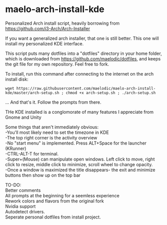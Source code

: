 # maelo-arch-install-kde

Personalized Arch install script, heavily borrowing from https://github.com/i3-Arch/Arch-Installer

If you want a generalized arch installer, that one is still better. This one will install my personalized KDE interface.

This script puts many dotfiles into a "dotfiles" directory in your home folder, which is downloaded from https://github.com/maelodic/dotfiles, and keeps the git file for my own repository. Feel free to fork.

To install, run this command after connecting to the internet on the arch install disk:

    wget https://raw.githubusercontent.com/maelodic/maelo-arch-install-kde/master/arch-setup.sh ; chmod +x arch-setup.sh ; ./arch-setup.sh

... And that's it. Follow the prompts from there.

THe KDE installed is a conglomorate of many features I appreciate from Gnome and Unity

Some things that aren't immediately obvious:   
-You'll most likely need to set the timezone in KDE   
-The top right corner is the activity overview   
-No "start menu" is implemented. Press ALT+Space for the launcher (KRunner)   
-CTRL-ALT-T for terminal.   
-Super+(Mouse) can manipulate open windows. Left click to move, right click to resize, middle click to minimize, scroll wheel to change opacity.   
-Once a window is maximized the title disappears- the exit and minimize buttons then show up on the top bar   

TO-DO:   
Better comments   
All prompts at the beginning for a seemless experience   
Rework colors and flavors from the original fork   
Nvidia support   
Autodetect drivers.   
Seperate personal dotfiles from install project.
